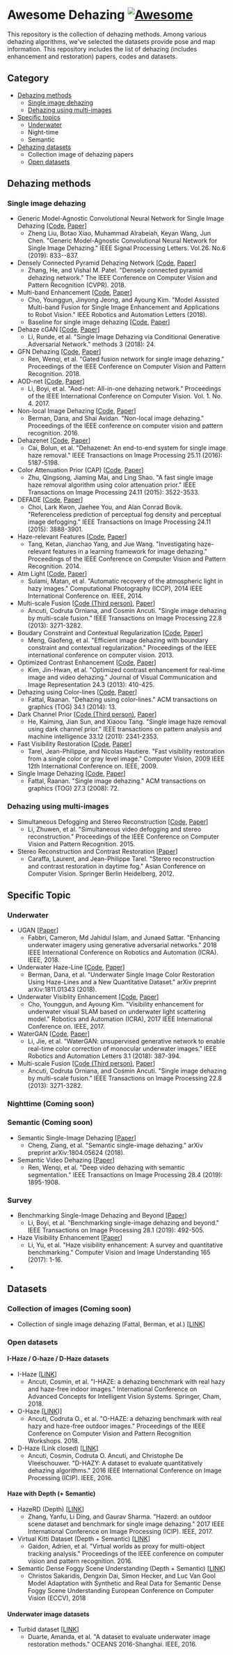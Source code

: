 # Awesome Dehazing [![Awesome](https://cdn.rawgit.com/sindresorhus/awesome/d7305f38d29fed78fa85652e3a63e154dd8e8829/media/badge.svg)](https://github.com/sindresorhus/awesome)
This repository is the collection of dehazing methods. Among various dehazing algorithms, we've selected the datasets provide pose and map information. This repository includes the list of dehazing (includes enhancement and restoration) papers, codes and datasets.

## Category
- [Dehazing methods](#dehazing-methods)
    - [Single image dehazing](#single-image-dehazing)
    - [Dehazing using multi-images](#dehazing-using-multi-images)
- [Specific topics](#specific-topics)
    - [Underwater](#underwater)
    - Night-time
    - Semantic
- [Dehazing datasets](#datasets)
    - Collection image of dehazing papers
    - [Open datasets](#open-datasets)


## Dehazing methods

### Single image dehazing
- Generic Model-Agnostic Convolutional Neural Network for Single Image Dehazing [[Code](https://github.com/Seanforfun/GMAN_Net_Haze_Removal), [Paper](https://arxiv.org/abs/1810.02862)]
    - Zheng Liu, Botao Xiao, Muhammad Alrabeiah, Keyan Wang, Jun Chen. "Generic Model-Agnostic Convolutional Neural Network for Single Image Dehazing." IEEE Signal Processing Letters. Vol.26. No.6 (2019): 833--837.
- Densely Connected Pyramid Dehazing Network [[Code](https://github.com/hezhangsprinter/DCPDN), [Paper](https://arxiv.org/abs/1803.08396)]
    - Zhang, He, and Vishal M. Patel. "Densely connected pyramid dehazing network." The IEEE Conference on Computer Vision and Pattern Recognition (CVPR). 2018.
- Multi-band Enhancement [[Code](https://github.com/irapkaist/multi-band-enhancement), [Paper](http://irap.kaist.ac.kr/index.php/Main/Publication?action=bibentry&bibfile=ref.bib&bibref=ycho-2018-ral)]
    - Cho, Younggun, Jinyong Jeong, and Ayoung Kim. "Model Assisted Multi-band Fusion for Single Image Enhancement and Applications to Robot Vision." IEEE Robotics and Automation Letters (2018).
  - Baseline for single image dehazing [[Code](https://github.com/nightldj/dehaze_release), [Paper](http://bmvc2018.org/contents/papers/0821.pdf)]
- Dehaze cGAN [[Code](https://github.com/hong-ye/dehaze-cGAN), [Paper](http://openaccess.thecvf.com/content_cvpr_2018/papers/Li_Single_Image_Dehazing_CVPR_2018_paper.pdf)]
    - Li, Runde, et al. "Single Image Dehazing via Conditional Generative Adversarial Network." methods 3 (2018): 24.
- GFN Dehazing [[Code](https://github.com/rwenqi/GFN-dehazing), [Paper](https://arxiv.org/abs/1804.00213)]
    - Ren, Wenqi, et al. "Gated fusion network for single image dehazing." Proceedings of the IEEE Conference on Computer Vision and Pattern Recognition. 2018.
- AOD-net [[Code](https://github.com/Boyiliee/AOD-Net), [Paper](http://openaccess.thecvf.com/content_ICCV_2017/papers/Li_AOD-Net_All-In-One_Dehazing_ICCV_2017_paper.pdf)]
    - Li, Boyi, et al. "Aod-net: All-in-one dehazing network." Proceedings of the IEEE International Conference on Computer Vision. Vol. 1. No. 4. 2017.
- Non-local Image Dehazing [[Code](http://www.eng.tau.ac.il/~berman/NonLocalDehazing/), [Paper](http://www.cv-foundation.org/openaccess/content_cvpr_2016/html/Berman_Non-Local_Image_Dehazing_CVPR_2016_paper.html)]
    - Berman, Dana, and Shai Avidan. "Non-local image dehazing." Proceedings of the IEEE conference on computer vision and pattern recognition. 2016.
- Dehazenet [[Code](https://github.com/caibolun/DehazeNet), [Paper](https://arxiv.org/abs/1601.07661)]
    - Cai, Bolun, et al. "Dehazenet: An end-to-end system for single image haze removal." IEEE Transactions on Image Processing 25.11 (2016): 5187-5198.
- Color Attenuation Prior (CAP) [[Code](http://web.siat.ac.cn/~qingsong/projects/single_image_dehazing/project.html), [Paper](http://web.siat.ac.cn/~qingsong/projects/single_image_dehazing/project.html)]
    - Zhu, Qingsong, Jiaming Mai, and Ling Shao. "A fast single image haze removal algorithm using color attenuation prior." IEEE Transactions on Image Processing 24.11 (2015): 3522-3533.
- DEFADE [[Code](http://live.ece.utexas.edu/research/fog/index.html), [Paper](https://ieeexplore.ieee.org/abstract/document/7159086)]
    - Choi, Lark Kwon, Jaehee You, and Alan Conrad Bovik. "Referenceless prediction of perceptual fog density and perceptual image defogging." IEEE Transactions on Image Processing 24.11 (2015): 3888-3901.
- Haze-relevant Features [[Code](https://github.com/zlinker/haze_2014), [Paper](http://www.cv-foundation.org/openaccess/content_cvpr_2014/html/Tang_Investigating_Haze-relevant_Features_2014_CVPR_paper.html)]
    - Tang, Ketan, Jianchao Yang, and Jue Wang. "Investigating haze-relevant features in a learning framework for image dehazing." Proceedings of the IEEE Conference on Computer Vision and Pattern Recognition. 2014.
- Atm Light [[Code](http://www.cs.huji.ac.il/~raananf/projects/atm_light/), [Paper](http://www.cs.huji.ac.il/~raananf/projects/atm_light/)]
    - Sulami, Matan, et al. "Automatic recovery of the atmospheric light in hazy images." Computational Photography (ICCP), 2014 IEEE International Conference on. IEEE, 2014.
- Multi-scale Fusion [[Code (Third person)](https://kr.mathworks.com/matlabcentral/fileexchange/47147-image-dehazing-zip), [Paper](http://ieeexplore.ieee.org/abstract/document/6514885/)]
    - Ancuti, Codruta Orniana, and Cosmin Ancuti. "Single image dehazing by multi-scale fusion." IEEE Transactions on Image Processing 22.8 (2013): 3271-3282.
- Boudary Constraint and Contextual Regularization [[Code](http://www.escience.cn/people/menggaofeng/research.html), [Paper](http://www.escience.cn/system/file?fileId=65063)]
    - Meng, Gaofeng, et al. "Efficient image dehazing with boundary constraint and contextual regularization." Proceedings of the IEEE international conference on computer vision. 2013.
- Optimized Contrast Enhancement [[Code](http://mcl.korea.ac.kr/projects/dehazing/), [Paper](http://mcl.korea.ac.kr/~dotol1216/Publications/2013_JVCIR_JHKIM.pdf)]
    - Kim, Jin-Hwan, et al. "Optimized contrast enhancement for real-time image and video dehazing." Journal of Visual Communication and Image Representation 24.3 (2013): 410-425.
- Dehazing using Color-lines [[Code](http://www.cs.huji.ac.il/~raananf/projects/dehaze_cl/), [Paper](https://dl.acm.org/citation.cfm?id=2651362)]
    - Fattal, Raanan. "Dehazing using color-lines." ACM transactions on graphics (TOG) 34.1 (2014): 13.
- Dark Channel Prior [[Code (Third person)]( https://kr.mathworks.com/matlabcentral/fileexchange/46147-single-image-haze-removal-using-dark-channel-prior), [Paper](http://kaiminghe.com/cvpr09/index.html)]
    - He, Kaiming, Jian Sun, and Xiaoou Tang. "Single image haze removal using dark channel prior." IEEE transactions on pattern analysis and machine intelligence 33.12 (2011): 2341-2353.
- Fast Visibility Restoration [[Code](http://www.sciweavers.org/sourcecode/matlab-source-code-visibility-restoration-single-image), [Paper](http://ieeexplore.ieee.org/abstract/document/5459251/)]
    - Tarel, Jean-Philippe, and Nicolas Hautiere. "Fast visibility restoration from a single color or gray level image." Computer Vision, 2009 IEEE 12th International Conference on. IEEE, 2009.
- Single Image Dehazing [[Code](http://www.cs.huji.ac.il/~raananf/projects/defog/), [Paper]((http://www.cs.huji.ac.il/~raananf/projects/defog/))]
    - Fattal, Raanan. "Single image dehazing." ACM transactions on graphics (TOG) 27.3 (2008): 72.

### Dehazing using multi-images
- Simultaneous Defogging and Stereo Reconstruction [[Code](http://www.lizhuwen.com/pages/Stereo%20in%20Fog.html), [Paper](https://www.cv-foundation.org/openaccess/content_cvpr_2015/papers/Li_Simultaneous_Video_Defogging_2015_CVPR_paper.pdf)]
    - Li, Zhuwen, et al. "Simultaneous video defogging and stereo reconstruction." Proceedings of the IEEE Conference on Computer Vision and Pattern Recognition. 2015.
- Stereo Reconstruction and Contrast Restoration [[Paper](https://link.springer.com/chapter/10.1007/978-3-642-37447-0_2)]
    - Caraffa, Laurent, and Jean-Philippe Tarel. "Stereo reconstruction and contrast restoration in daytime fog." Asian Conference on Computer Vision. Springer Berlin Heidelberg, 2012.

## Specific Topic
### Underwater
- UGAN [[Paper](https://www-users.cs.umn.edu/~islam034/papers/icra18_image.pdf)]
    - Fabbri, Cameron, Md Jahidul Islam, and Junaed Sattar. "Enhancing underwater imagery using generative adversarial networks." 2018 IEEE International Conference on Robotics and Automation (ICRA). IEEE, 2018.
- Underwater Haze-Line [[Code](http://csms.haifa.ac.il/profiles/tTreibitz/datasets/ambient_forwardlooking/index.html), [Paper](http://csms.haifa.ac.il/profiles/tTreibitz/datasets/ambient_forwardlooking/index.html)]
    - Berman, Dana, et al. "Underwater Single Image Color Restoration Using Haze-Lines and a New Quantitative Dataset." arXiv preprint arXiv:1811.01343 (2018).
- Underwater Visiblity Enhancement [[Code](https://github.com/irapkaist/visibility_enhancement), [Paper](http://irap.kaist.ac.kr/publications/ycho-2017-icra.pdf)]
    - Cho, Younggun, and Ayoung Kim. "Visibility enhancement for underwater visual SLAM based on underwater light scattering model." Robotics and Automation (ICRA), 2017 IEEE International Conference on. IEEE, 2017.
- WaterGAN [[Code](https://github.com/ljlijie/WaterGAN-color-correction-net), [Paper](https://arxiv.org/abs/1702.07392)]
    - Li, Jie, et al. "WaterGAN: unsupervised generative network to enable real-time color correction of monocular underwater images." IEEE Robotics and Automation Letters 3.1 (2018): 387-394.
- Multi-scale Fusion [[Code (Third person)](https://kr.mathworks.com/matlabcentral/fileexchange/47147-image-dehazing-zip), [Paper](http://ieeexplore.ieee.org/abstract/document/6514885/)]
    - Ancuti, Codruta Orniana, and Cosmin Ancuti. "Single image dehazing by multi-scale fusion." IEEE Transactions on Image Processing 22.8 (2013): 3271-3282.

### Nighttime (Coming soon)

### Semantic (Coming soon)
- Semantic Single-Image Dehazing [[Paper](https://arxiv.org/abs/1804.05624)]
  - Cheng, Ziang, et al. "Semantic single-image dehazing." arXiv preprint arXiv:1804.05624 (2018).
- Semantic Video Dehazing [[Paper](http://lps3.ieeexplore.ieee.org.libra.kaist.ac.kr/stamp/stamp.jsp?tp=&arnumber=8492451)]
  - Ren, Wenqi, et al. "Deep video dehazing with semantic segmentation." IEEE Transactions on Image Processing 28.4 (2019): 1895-1908.

### Survey
- Benchmarking Single-Image Dehazing and Beyond [[Paper](https://ieeexplore.ieee.org/abstract/document/8451944)]
  - Li, Boyi, et al. "Benchmarking single-image dehazing and beyond." IEEE Transactions on Image Processing 28.1 (2019): 492-505.
- Haze Visibility Enhancement [[Paper](https://arxiv.org/pdf/1607.06235.pdf)]
  - Li, Yu, et al. "Haze visibility enhancement: A survey and quantitative benchmarking." Computer Vision and Image Understanding 165 (2017): 1-16.
-



## Datasets
### Collection of images (Coming soon)
- Collection of single image dehazing (Fattal, Berman, et al.) [[LINK]()]

### Open datasets
#### I-Haze / O-haze / D-Haze datasets
- I-Haze [[LINK](http://www.vision.ee.ethz.ch/ntire18/i-haze/)]
  - Ancuti, Cosmin, et al. "I-HAZE: a dehazing benchmark with real hazy and haze-free indoor images." International Conference on Advanced Concepts for Intelligent Vision Systems. Springer, Cham, 2018.
- O-Haze [[LINK](http://www.vision.ee.ethz.ch/ntire18/i-haze/))]
  - Ancuti, Codruta O., et al. "O-HAZE: a dehazing benchmark with real hazy and haze-free outdoor images." Proceedings of the IEEE Conference on Computer Vision and Pattern Recognition Workshops. 2018.
- D-Haze (Link closed) [[LINK](http://www.meo.etc.upt.ro/AncutiProjectPages/D_Hazzy_ICIP2016/)]
  - Ancuti, Cosmin, Codruta O. Ancuti, and Christophe De Vleeschouwer. "D-HAZY: A dataset to evaluate quantitatively dehazing algorithms." 2016 IEEE International Conference on Image Processing (ICIP). IEEE, 2016.

#### Haze with Depth (+ Semantic)
- HazeRD (Depth) [[LINK](https://labsites.rochester.edu/gsharma/research/computer-vision/hazerd/)]
  - Zhang, Yanfu, Li Ding, and Gaurav Sharma. "Hazerd: an outdoor scene dataset and benchmark for single image dehazing." 2017 IEEE International Conference on Image Processing (ICIP). IEEE, 2017.
- Virtual Kitti Dataset (Depth + Semantic) [[LINK](http://www.europe.naverlabs.com/Research/Computer-Vision/Proxy-Virtual-Worlds)]
  - Gaidon, Adrien, et al. "Virtual worlds as proxy for multi-object tracking analysis." Proceedings of the IEEE conference on computer vision and pattern recognition. 2016.
- Semantic Dense Foggy Scene Understanding (Depth + Semantic) [[LINK](https://www.vision.ee.ethz.ch/~csakarid/Model_adaptation_SFSU_dense/)]
  - Christos Sakaridis, Dengxin Dai, Simon Hecker, and Luc Van Gool Model Adaptation with Synthetic and Real Data for Semantic Dense Foggy Scene Understanding European Conference on Computer Vision (ECCV), 2018

#### Underwater image datasets
- Turbid dataset [[LINK](http://amandaduarte.com.br/turbid/)]
  - Duarte, Amanda, et al. "A dataset to evaluate underwater image restoration methods." OCEANS 2016-Shanghai. IEEE, 2016.
